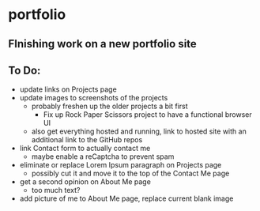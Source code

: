 # portfolio
FInishing work on a new portfolio site
---
## To Do:
- update links on Projects page
- update images to screenshots of the projects
  - probably freshen up the older projects a bit first
    - Fix up Rock Paper Scissors project to have a functional browser UI
  - also get everything hosted and running, link to hosted site with an additional link to the GitHub repos
- link Contact form to actually contact me
  - maybe enable a reCaptcha to prevent spam
- eliminate or replace Lorem Ipsum paragraph on Projects page
  - possibly cut it and move it to the top of the Contact Me page
- get a second opinion on About Me page
  - too much text?
- add picture of me to About Me page, replace current blank image
